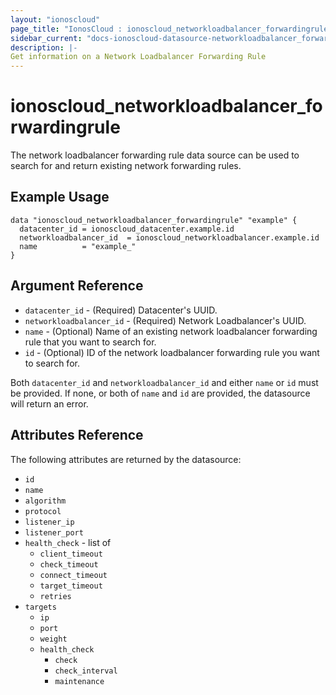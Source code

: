 ```yaml
---
layout: "ionoscloud"
page_title: "IonosCloud : ionoscloud_networkloadbalancer_forwardingrule"
sidebar_current: "docs-ionoscloud-datasource-networkloadbalancer_forwardingrule"
description: |-
Get information on a Network Loadbalancer Forwarding Rule
---
```


# ionoscloud_networkloadbalancer_forwardingrule

The network loadbalancer forwarding rule data source can be used to search for and return existing network forwarding rules.

## Example Usage

```hcl
data "ionoscloud_networkloadbalancer_forwardingrule" "example" {
  datacenter_id = ionoscloud_datacenter.example.id
  networkloadbalancer_id  = ionoscloud_networkloadbalancer.example.id
  name			= "example_"
}
```

## Argument Reference

* `datacenter_id` - (Required) Datacenter's UUID.
* `networkloadbalancer_id` - (Required) Network Loadbalancer's UUID.
* `name` - (Optional) Name of an existing network loadbalancer forwarding rule that you want to search for.
* `id` - (Optional) ID of the network loadbalancer forwarding rule you want to search for.

Both `datacenter_id` and `networkloadbalancer_id` and either `name` or `id` must be provided. If none, or both of `name` and `id` are provided, the datasource will return an error.

## Attributes Reference

The following attributes are returned by the datasource:

* `id`
* `name`
* `algorithm`
* `protocol`
* `listener_ip`
* `listener_port`
* `health_check` - list of
    * `client_timeout`
    * `check_timeout`
    * `connect_timeout`
    * `target_timeout`
    * `retries`
* `targets`
    * `ip`
    * `port`
    * `weight`
    * `health_check`
        * `check`
        * `check_interval`
        * `maintenance`

